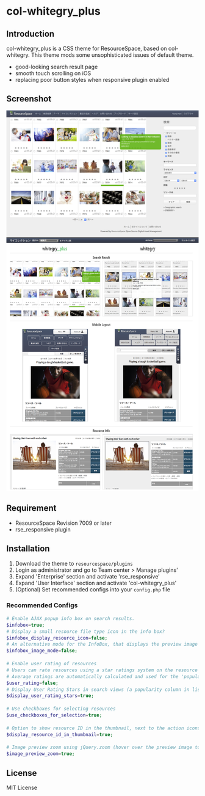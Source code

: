 col-whitegry_plus
=========

## Introduction

col-whitegry_plus is a CSS theme for ResourceSpace, based on col-whitegry.
This theme mods some unsophisticated issues of default theme.

* good-looking search result page
* smooth touch scrolling on iOS
* replacing poor button styles when responsive plugin enabled

## Screenshot

![screenshot](doc/screen.png)
![comparison](doc/comparison.png)

## Requirement

* ResourceSpace Revision 7009 or later
* rse_responsive plugin

## Installation

1. Download the theme to `resourcespace/plugins`
2. Login as administrator and go to Team center > Manage plugins'
3. Expand 'Enterprise' section and activate 'rse_responsive'
4. Expand 'User Interface' section and activate 'col-whitegry_plus'
5. (Optional) Set recommended configs into your `config.php` file

### Recommended Configs
```php
# Enable AJAX popup info box on search results.
$infobox=true;
# Display a small resource file type icon in the info box?
$infobox_display_resource_icon=false;
# An alternative mode for the InfoBox, that displays the preview image instead of any metadata.
$infobox_image_mode=false;

# Enable user rating of resources
# Users can rate resources using a star ratings system on the resource view page.
# Average ratings are automatically calculated and used for the 'popularity' search ordering.
$user_rating=false;
# Display User Rating Stars in search views (a popularity column in list view)
$display_user_rating_stars=true;

# Use checkboxes for selecting resources
$use_checkboxes_for_selection=true;

# Option to show resource ID in the thumbnail, next to the action icons.
$display_resource_id_in_thumbnail=true;

# Image preview zoom using jQuery.zoom (hover over the preview image to zoom in on the resource view page)
$image_preview_zoom=true;
```

## License

MIT License